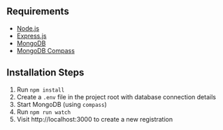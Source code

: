## Requirements

* [Node.js](http://nodejs.org/)
* [Express.js](https://expressjs.com/)
* [MongoDB](https://www.mongodb.com/)
* [MongoDB Compass](https://www.mongodb.com/products/compass)

## Installation Steps

1. Run `npm install`
2. Create a `.env` file in the project root with database connection details
3. Start MongoDB (using `compass`)
4. Run `npm run watch`
5. Visit http://localhost:3000 to create a new registration

